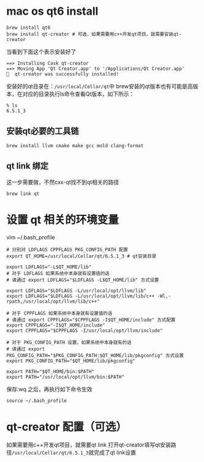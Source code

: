 # mac os qt6 install

```shell
brew install qt6
brew install qt-creator # 可选，如果需要用c++开发qt项目，就需要安装qt-creator
```

当看到下面这个表示安装好了

```
==> Installing Cask qt-creator
==> Moving App 'Qt Creator.app' to '/Applications/Qt Creator.app'
🍺  qt-creator was successfully installed!
```

安装好的qt目录在：`/usr/local/Cellar/qt`中
brew安装的qt版本也有可能是高版本，在对应的目录执行ls命令查看Qt版本，如下所示：

```shell
% ls
6.5.1_3
```

## 安装qt必要的工具链

```shell
brew install llvm cmake make gcc mold clang-format
```

## qt link 绑定

这一步需要做，不然cxx-qt找不到qt相关的路径

```shell
brew link qt
```

# 设置 qt 相关的环境变量

vim ~/.bash_profile

```shell
# 分别对 LDFLAGS CPPFLAGS PKG_CONFIG_PATH 配置
export QT_HOME=/usr/local/Cellar/qt/6.5.1_3 # qt安装目录

export LDFLAGS="-L$QT_HOME/lib"
# 对于 LDFLAGS 如果系统中本身就有设置值的话
# 请通过 export LDFLAGS="$LDFLAGS -L$QT_HOME/lib" 方式设置

export LDFLAGS="$LDFLAGS -L/usr/local/opt/llvm/lib"
export LDFLAGS="$LDFLAGS -L/usr/local/opt/llvm/lib/c++ -Wl,-rpath,/usr/local/opt/llvm/lib/c++"

# 对于 CPPFLAGS 如果系统中本身就有设置值的话
# 请通过 export CPPFLAGS="$CPPFLAGS -I$QT_HOME/include" 方式配置
export CPPFLAGS="-I$QT_HOME/include"
export CPPFLAGS="$CPPFLAGS -I/usr/local/opt/llvm/include"

# 对于 PKG_CONFIG_PATH 设置，如果系统中本身就有的话
# 请通过 export PKG_CONFIG_PATH="$PKG_CONFIG_PATH:$QT_HOME/lib/pkgconfig" 方式设置
export PKG_CONFIG_PATH="$QT_HOME/lib/pkgconfig"

export PATH="$QT_HOME/bin:$PATH"
export PATH="/usr/local/opt/llvm/bin:$PATH"
```

保存:wq 之后，再执行如下命令生效

```shell
source ~/.bash_profile
```

# qt-creator 配置（可选）

如果需要用c++开发qt项目，就需要qt link
打开qt-creator填写qt安装路径`/usr/local/Cellar/qt/6.5.1_3`就完成了qt link设置
